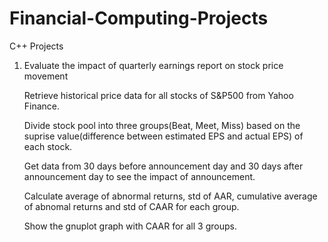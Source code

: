 # Financial-Computing-Projects
C++ Projects

1. Evaluate the impact of quarterly earnings report on stock price movement

      Retrieve historical price data for all stocks of S&P500 from Yahoo Finance.

      Divide stock pool into three groups(Beat, Meet, Miss) based on the suprise value(difference between estimated EPS and         actual EPS) of each stock.
  
      Get data from 30 days before announcement day and 30 days after announcement day to see the impact of announcement.

      Calculate average of abnormal returns, std of AAR, cumulative average of abnomal returns and std of CAAR for each group. 

      Show the gnuplot graph with CAAR for all 3 groups. 
